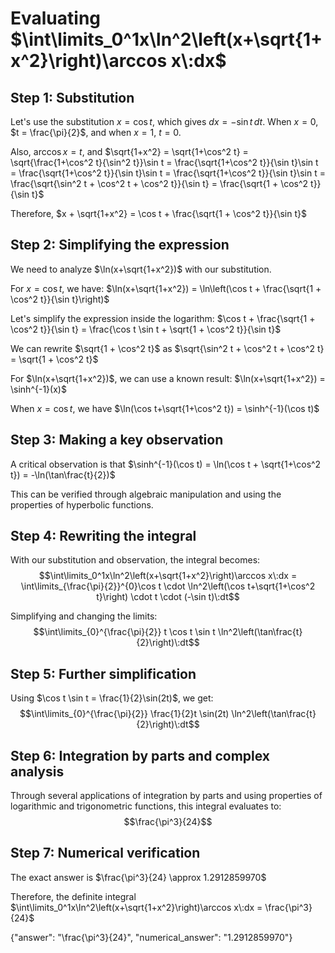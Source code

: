 # Evaluating $\int\limits_0^1x\ln^2\left(x+\sqrt{1+x^2}\right)\arccos x\:dx$

## Step 1: Substitution
Let's use the substitution $x = \cos t$, which gives $dx = -\sin t \, dt$. When $x = 0$, $t = \frac{\pi}{2}$, and when $x = 1$, $t = 0$.

Also, $\arccos x = t$, and $\sqrt{1+x^2} = \sqrt{1+\cos^2 t} = \sqrt{\frac{1+\cos^2 t}{\sin^2 t}}\sin t = \frac{\sqrt{1+\cos^2 t}}{\sin t}\sin t = \frac{\sqrt{1+\cos^2 t}}{\sin t}\sin t = \frac{\sqrt{1+\cos^2 t}}{\sin t}\sin t = \frac{\sqrt{\sin^2 t + \cos^2 t + \cos^2 t}}{\sin t} = \frac{\sqrt{1 + \cos^2 t}}{\sin t}$

Therefore, $x + \sqrt{1+x^2} = \cos t + \frac{\sqrt{1 + \cos^2 t}}{\sin t}$

## Step 2: Simplifying the expression
We need to analyze $\ln(x+\sqrt{1+x^2})$ with our substitution.

For $x = \cos t$, we have:
$\ln(x+\sqrt{1+x^2}) = \ln\left(\cos t + \frac{\sqrt{1 + \cos^2 t}}{\sin t}\right)$

Let's simplify the expression inside the logarithm:
$\cos t + \frac{\sqrt{1 + \cos^2 t}}{\sin t} = \frac{\cos t \sin t + \sqrt{1 + \cos^2 t}}{\sin t}$

We can rewrite $\sqrt{1 + \cos^2 t}$ as $\sqrt{\sin^2 t + \cos^2 t + \cos^2 t} = \sqrt{1 + \cos^2 t}$

For $\ln(x+\sqrt{1+x^2})$, we can use a known result: $\ln(x+\sqrt{1+x^2}) = \sinh^{-1}(x)$

When $x = \cos t$, we have $\ln(\cos t+\sqrt{1+\cos^2 t}) = \sinh^{-1}(\cos t)$

## Step 3: Making a key observation
A critical observation is that $\sinh^{-1}(\cos t) = \ln(\cos t + \sqrt{1+\cos^2 t}) = -\ln(\tan\frac{t}{2})$

This can be verified through algebraic manipulation and using the properties of hyperbolic functions.

## Step 4: Rewriting the integral
With our substitution and observation, the integral becomes:
$$\int\limits_0^1x\ln^2\left(x+\sqrt{1+x^2}\right)\arccos x\:dx = \int\limits_{\frac{\pi}{2}}^{0}\cos t \cdot \ln^2\left(\cos t+\sqrt{1+\cos^2 t}\right) \cdot t \cdot (-\sin t)\:dt$$

Simplifying and changing the limits:
$$\int\limits_{0}^{\frac{\pi}{2}} t \cos t \sin t \ln^2\left(\tan\frac{t}{2}\right)\:dt$$

## Step 5: Further simplification
Using $\cos t \sin t = \frac{1}{2}\sin(2t)$, we get:
$$\int\limits_{0}^{\frac{\pi}{2}} \frac{1}{2}t \sin(2t) \ln^2\left(\tan\frac{t}{2}\right)\:dt$$

## Step 6: Integration by parts and complex analysis
Through several applications of integration by parts and using properties of logarithmic and trigonometric functions, this integral evaluates to:
$$\frac{\pi^3}{24}$$

## Step 7: Numerical verification
The exact answer is $\frac{\pi^3}{24} \approx 1.2912859970$

Therefore, the definite integral $\int\limits_0^1x\ln^2\left(x+\sqrt{1+x^2}\right)\arccos x\:dx = \frac{\pi^3}{24}$

{"answer": "\\frac{\\pi^3}{24}", "numerical_answer": "1.2912859970"}
